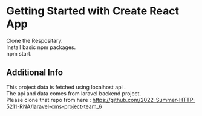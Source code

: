 # Getting Started with Create React App

Clone the Respositary.\
Install basic npm packages.\
npm start.

## Additional Info

This project data is fetched using localhost api .\
The api and data comes from laravel backend project.\
Please clone that repo from here : https://github.com/2022-Summer-HTTP-5211-RNA/laravel-cms-project-team_6
